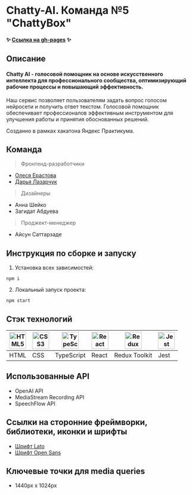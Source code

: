 # Сhatty-AI. Команда №5 "ChattyBox"

**✨ [Ссылка на gh-pages](https://dashalalala24.github.io/chatty-AI) ✨**



## Описание

#### Chatty AI - голосовой помощник на основе искусственного интеллекта для профессионального сообщества, оптимизирующий рабочие процессы и повышающий эффективность.

Наш сервис позволяет пользователям задать вопрос голосом нейросети и получить ответ текстом. Голосовой помощник обеспечивает профессионалов эффективным инструментом для улучшения работы и принятия обоснованных решений.

Созданно в рамках хакатона Яндекс Практикума.


## Команда

 > Фронтенд-разработчики
* [Олеся Ерастова](https://github.com/olesia1205) 
* [Дарья Лазарчук](https://github.com/dashalalala24) 


 > Дизайнеры  
* Анна Шейко    
* Загидат Абдуева 


 > Проджект-менеджер   
* Айсун Саттарзаде 

## Инструкция по сборке и запуску
1. Установка всех зависимостей:
```
npm i
```
2. Локальный запуск проекта:
```
npm start
```
## Стэк технологий

<a href="https://html.spec.whatwg.org/multipage/" target="_blank" rel="noreferrer"><img width="45" height="45" alt="HTML5" src="https://cdn.jsdelivr.net/gh/devicons/devicon/icons/html5/html5-plain.svg" /></a> | <a href="https://www.w3schools.com/css/" target="_blank" rel="noreferrer"><img width="45" height="45" alt="CSS3" src="https://cdn.jsdelivr.net/gh/devicons/devicon/icons/css3/css3-plain.svg" /></a> | <a href="https://www.typescriptlang.org/" target="_blank" rel="noreferrer"><img width="45" height="45" alt="TypeScript" src="https://cdn.jsdelivr.net/gh/devicons/devicon/icons/typescript/typescript-plain.svg" /></a> | <a href="https://react.dev/" target="_blank" rel="noreferrer"><img width="45" height="45" alt="React" src="https://cdn.jsdelivr.net/gh/devicons/devicon/icons/react/react-original.svg" /></a> | <a href="https://redux-toolkit.js.org/" target="_blank" rel="noreferrer"><img width="45" height="45" alt="Redux Toolkit" src="https://cdn.jsdelivr.net/gh/devicons/devicon/icons/redux/redux-original.svg" /></a> | <a href="https://jestjs.io/" target="_blank" rel="noreferrer"><img width="45" height="45" alt="Jest" src="https://cdn.jsdelivr.net/gh/devicons/devicon/icons/jest/jest-plain.svg" /></a>
| --- | --- | --- | --- | --- | --- |
| HTML | CSS | TypeScript | React | Redux Toolkit | Jest |

## Использованные API
* OpenAI API
* MediaStream Recording API 
* SpeechFlow API



## Ссылки на сторонние фреймворки, библиотеки, иконки и шрифты

* [Шрифт Lato](https://fonts.google.com/specimen/Lato)
* [Шрифт Open Sans](https://fonts.google.com/specimen/Open+Sans?query=open+sans)

## Ключевые точки для media queries

* 1440px x 1024px
